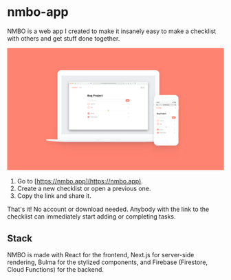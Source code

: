 # nmbo-app

NMBO is a web app I created to make it insanely easy to make a checklist with others and get stuff done together.

![](https://github.com/kennethlng/nmbo-app/blob/master/src/assets/images/Cover@1x.png?raw=true)

1. Go to [https://nmbo.app](https://nmbo.app). 
2. Create a new checklist or open a previous one.
3. Copy the link and share it.

That's it! No account or download needed. Anybody with the link to the checklist can immediately start adding or completing tasks. 

## Stack

NMBO is made with React for the frontend, Next.js for server-side rendering, Bulma for the stylized components, and Firebase (Firestore, Cloud Functions) for the backend. 